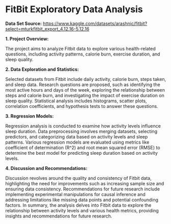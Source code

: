 # FitBit Exploratory Data Analysis

**Data Set Source:** https://www.kaggle.com/datasets/arashnic/fitbit?select=mturkfitbit_export_4.12.16-5.12.16

**1. Project Overview:**

The project aims to analyze Fitbit data to explore various health-related questions, including activity patterns, calorie burn, exercise duration, and sleep quality.

**2. Data Exploration and Statistics:**

Selected datasets from Fitbit include daily activity, calorie burn, steps taken, and sleep data.
Research questions are proposed, such as identifying the most active hours and days of the week, exploring the relationship between steps and calorie burn, and investigating the impact of exercise duration on sleep quality.
Statistical analysis includes histograms, scatter plots, correlation coefficients, and hypothesis tests to answer these questions.

**3. Regression Models:**

Regression analysis is conducted to examine how activity levels influence sleep duration.
Data preprocessing involves merging datasets, selecting predictors, and categorizing data based on activity levels and sleep patterns.
Various regression models are evaluated using metrics like coefficient of determination (R^2) and root mean squared error (RMSE) to determine the best model for predicting sleep duration based on activity levels.

**4. Discussion and Recommendations:**

Discussion revolves around the quality and consistency of Fitbit data, highlighting the need for improvements such as increasing sample size and ensuring data consistency.
Recommendations for future research include implementing experimental manipulations for causal inference and addressing limitations like missing data points and potential confounding factors.
In summary, the analysis delves into Fitbit data to explore the relationship between activity levels and various health metrics, providing insights and recommendations for future research.
